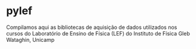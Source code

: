 # pylef
Compilamos aqui as bibliotecas de aquisição de dados utilizados nos cursos do Laboratório de Ensino de Física (LEF) do Instituto de Física Gleb Wataghin, Unicamp
